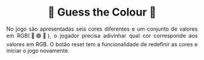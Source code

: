 <h1 align="center">🌈 Guess the Colour 🌈</h1>

<p text-indent="15px" align="justify">No jogo são apresentadas seis cores diferentes e um conjunto de valores em RGB(🔴🟢🔵), o jogador precisa adivinhar qual cor corresponde aos valores em RGB. O botão reset tem a funcionalidade de redefinir as cores e iniciar o jogo novamente.</p>
